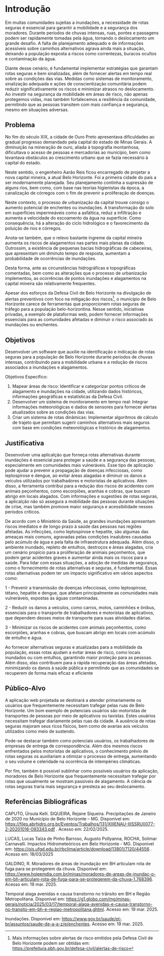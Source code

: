 # Introdução
Em muitas comunidades sujeitas a inundações, a necessidade de rotas seguras é essencial para garantir a mobilidade e a segurança dos moradores. Durante períodos de chuvas intensas, ruas, pontes e passagens podem ser rapidamente tomadas pela água, tornando o deslocamento um grande desafio. A falta de planejamento adequado e de informações acessíveis sobre caminhos alternativos agrava ainda mais a situação, deixando a população exposta a riscos como correntezas, buracos ocultos e contaminação da água.

Diante desse cenário, é fundamental implementar estratégias que garantam rotas seguras e bem sinalizadas, além de fornecer alertas em tempo real sobre as condições das vias. Medidas como sistemas de monitoramento, sinalização adequada e ações de conscientização comunitária podem reduzir significativamente os riscos e minimizar atrasos no deslocamento. Ao investir na segurança da mobilidade em áreas de risco, não apenas protegemos vidas, mas também fortalecemos a resiliência da comunidade, permitindo que as pessoas transitem com mais confiança e segurança, mesmo em situações adversas.

## Problema

No fim do século XIX, a cidade de Ouro Preto apresentava dificuldades ao gradual progresso demandado pela capital do estado de Minas Gerais. A diminuição na mineração de ouro, aliada à topografia montanhosa, dificultava o acesso de pessoas e mercadorias ao município, bem como levantava obstáculos ao crescimento urbano que se fazia necessário à capital do estado.

Neste sentido, o engenheiro Aarão Reis ficou encarregado de projetar a nova capital mineira, a atual Belo Horizonte. Foi a primeira cidade do país a ser modernamente planejada. Seu planejamento continha a supressão de alguns rios, bem como, com base nas teorias higienistas da época, a canalização de córregos com o fim de prevenir a proliferação de doenças.

Neste contexto, o processo de urbanização da capital trouxe consigo o aumento potencial de enchentes ou inundações. A transformação do solo em superfícies impermeáveis como a asfáltica, reduz a infiltração e aumenta a velocidade do escoamento da água na superfície. Como consequência, há a alteração do ciclo hidrológico e o favorecimento da poluição de rios e córregos.

Anota-se também, que o relevo bastante íngreme da capital mineira aumenta os riscos de alagamentos nas partes mais planas da cidade. Outrossim, a existência de pequenas bacias hidrográficas de cabeceiras, que apresentam um diminuto tempo de resposta, aumentam a probabilidade de ocorrências de inundações.

Desta forma, ante as circunstâncias hidrográficas e topográficas comentadas, bem como as alterações que o processo de urbanização implementou, as ocorrências de pontos inundações e alagamentos na capital mineira são relativamente frequentes. 

Apesar dos esforços da Defesa Civil de Belo Horizonte na divulgação de alertas preventivos com foco na mitigação dos riscos[^1], o município de Belo Horizonte carece de ferramentas que proporcionem rotas seguras de tráfego para a população belo-horizontina. Nesse sentido, iniciativas privadas, a exemplo de plataformas web, podem fornecer informações essenciais para as comunidades afetadas e diminuir o risco associado às inundações ou enchentes.


## Objetivos
Desenvolver um software que auxilie na identificação e indicação de rotas seguras para a população de Belo Horizonte durante períodos de chuvas intensas, contribuindo para a mobilidade urbana e a redução de riscos associados a inundações e alagamentos.

Objetivos Específico:
1.	Mapear áreas de risco: Identificar e categorizar pontos críticos de alagamento e inundações na cidade, utilizando dados históricos, informações geográficas e estatísticas da Defesa Civil.
2.	Desenvolver um sistema de monitoramento em tempo real: Integrar informações meteorológicas e dados de sensores para fornecer alertas atualizados sobre as condições das vias.
3.	Criar um sistema de rotas dinâmicas: Implementar algoritmos de cálculo de trajeto que permitam sugerir caminhos alternativos mais seguros com base em condições meteorológicas e histórico de alagamentos.


## Justificativa

Desenvolver uma aplicalção que forneça rotas alternativas durante inundações é essencial para proteger a saúde e a segurança das pessoas, especialmente em comunidades mais vulneráveis. Esse tipo de aplicação pode ajudar a prevenir a propagação de doenças infecciosas, como leptospirose e dengue, ao evitar áreas alagadas e diminuir os danos a veículos utilizados por trabalhadores e motoristas de aplicativos. Além disso, a ferramenta contribui para a redução dos riscos de acidentes com animais peçonhentos, como escorpiões, aranhas e cobras, que buscam abrigo em locais alagados. Com informações e sugestões de rotas seguras, a aplicalção não só assegura a mobilidade das pessoas durante situações de crise, mas também promove maior segurança e acessibilidade nesses períodos críticos. 

  
De acordo com o Ministério da Saúde, as grandes inundações apresentam riscos imediatos e de longo prazo à saúde das pessoas nas regiões afetadas. As infecções, como leptospirose e hepatite, são algumas das ameaças mais comuns, agravadas pelas condições insalubres causadas pelo acúmulo de água e pela falta de infraestrutura adequada. Além disso, o ambiente inundado, repleto de entulhos, destroços e áreas alagadas, cria um cenário propício para a proliferação de animais peçonhentos, que podem gerar acidentes graves e aumentar ainda mais os riscos para a saúde. Para lidar com essas situações, a adoção de medidas de segurança, como o fornecimento de rotas alternativas e seguras, é fundamental. Essas rotas alternativas podem ter um impacto significativo em vários aspectos como: 

  
1 - Prevenir a transmissão de doenças infecciosas, como leptospirose, tétano, hepatite e dengue, que afetam principalmente as comunidades mais vulneráveis, expostas às águas contaminadas. 

2 - Reduzir os danos a veículos, como carros, motos, caminhões e ônibus, essenciais para o transporte de trabalhadores e motoristas de aplicativos, que dependem desses meios de transporte para suas atividades diárias. 

3 - Minimizar os riscos de acidentes com animais peçonhentos, como escorpiões, aranhas e cobras, que buscam abrigo em locais com acúmulo de entulho e água. 

 
Ao fornecer alternativas seguras e atualizadas para a mobilidade da população, essas rotas ajudam a evitar áreas de risco, como locais inundados ou com entulhos, garantindo maior proteção para as pessoas. Além disso, elas contribuem para a rápida recuperação das áreas afetadas, minimizando os danos à saúde pública e permitindo que as comunidades se recuperem de forma mais eficaz e eficiente 

## Público-Alvo

A aplicação web projetada se destinará a atender primariamente os usuários que frequentemente necessitam trafegar pelas ruas de Belo Horizonte. Um bom exemplo de potenciais usuários são motoristas de transportes de pessoas por meio de aplicativos ou taxistas. Estes usuários necessitam trafegar diariamente pelas ruas da cidade. A ausência de rotas seguras majoram seus ricos físicos, bem como de avarias aos veículos utilizados como meio de sustendo.

Pode-se destacar também como potenciais usuários, os trabalhadores de empresas de entrega de correspondência. Além dos mesmos riscos enfrentados pelos motoristas de aplicativos, o conhecimento prévio de rotas seguras os auxiliariam a otimizar o processo de entrega, aumentando o seu volume e celeridade na ocorrência de intempéries climáticas.

Por fim, também é possível sublinhar como possíveis usuários da aplicação, moradores de Belo Horizonte que frequentemente necessitam trafegar por rotas que usualmente se mostram passíveis de alagamento. A ciência de rotas seguras traria mais segurança e presteza ao seu deslocamento.

[^1]: Mais informações sobre alertas de risco emitidos pela Defesa Civil de Belo Horizonte podem ser obtidas em: https://prefeitura.pbh.gov.br/defesa-civil/alertas-de-risco 

## Referências Bibliográficas

CAPUTO, Úrsula Kelli. SIQUEIRA, Rejane Siqueira. Precipitações de Janeiro de 2020 no Município de Belo Horizonte – MG. Disponível em: https://files.abrhidro.org.br/Eventos/Trabalhos/131/XIIIENAU-IIISSRU0077-2-20201016-093343.pdf . Acesso em: 22/02/2025.

LUCAS, Lucas Taíza de Pinho Barroso, Augusto Pollyanna, ROCHA, Solimar Carnavalli. Impactos Hidrometeóricos em Belo Horizonte - MG. Disponível em: https://ojs.ufgd.edu.br/rbclima/article/download/13801/7120/44556 . Acesso em: 18/03/2025

GALDINO, R. Moradores de áreas de inundação em BH articulam rota de fuga para se protegerem da chuva. Disponível em: <https://www.hojeemdia.com.br/minas/moradores-de-areas-de-inundac-o-em-bh-articulam-rota-de-fuga-para-se-protegerem-da-chuva-1.768396>. Acesso em: 19 mar. 2025.

Temporal alaga avenidas e causa transtorno no trânsito em BH e Região Metropolitana. Disponível em: <https://g1.globo.com/mg/minas-gerais/noticia/2025/03/17/temporal-alaga-avenidas-e-causa-transtorno-no-transito-em-bh-e-regiao-metropolitana.ghtml>. Acesso em: 19 mar. 2025.

Inundações. Disponível em: <https://www.gov.br/saude/pt-br/assuntos/saude-de-a-a-z/e/enchentes>. Acesso em: 19 mar. 2025.
